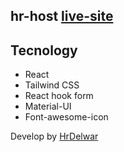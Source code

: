 ## hr-host [live-site](https://hr-host.netlify.app)

## Tecnology 
 * React
 * Tailwind CSS
 * React hook form
 * Material-UI
 * Font-awesome-icon

Develop by [HrDelwar](https://linkedin.com/in/hrdelwar)
